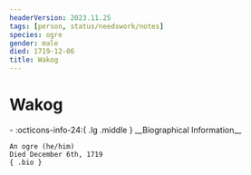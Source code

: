 ```yaml
---
headerVersion: 2023.11.25
tags: [person, status/needswork/notes]
species: ogre
gender: male
died: 1719-12-06
title: Wakog
---
```

# Wakog
<div class="grid cards ext-narrow-margin ext-one-column" markdown>
- :octicons-info-24:{ .lg .middle } __Biographical Information__

    An ogre (he/him)  
    Died December 6th, 1719  
    { .bio }

</div>


